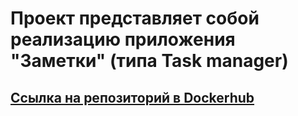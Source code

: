 # Проект представляет собой реализацию приложения "Заметки" (типа Task manager)
## [Ссылка на репозиторий в Dockerhub]()